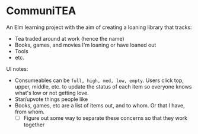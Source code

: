 # CommuniTEA

An Elm learning project with the aim of creating a loaning library that tracks:
* Tea traded around at work (hence the name)
* Books, games, and movies I'm loaning or have loaned out
* Tools
* etc.

UI notes:
* Consumeables can be `full, high, med, low, empty`. Users click top, upper, middle, etc. to update the status of each item so everyone knows what's low or not getting love.
* Star/upvote things people like
* Books, games, etc are a list of items out, and to whom. Or that I have, from whom.
  * [ ] Figure out some way to separate these concerns so that they work together

